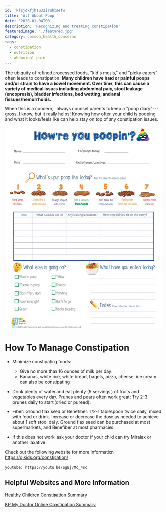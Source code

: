 ```yaml
---
id: 'klsjdkfjhsu32iruhksefw'
title: 'All About Poop!'
date: '2020-01-04T00'
description: 'Recognizing and treating constipation'
featuredImage: './featured.jpg'
category: common_health_concerns
tags:
  - constipation
  - nutrition
  - abdominal pain
---
```


The ubiquity of refined processed foods, "kid's meals," and "picky eaters" often leads to constipation. **Many children have hard or painful poops and/or strain to have a bowel movement. Over time, this can cause a variety of medical issues including abdominal pain, stool leakage (encopresis), bladder infections, bed wetting, and anal fissues/hemorrhoids.**

When this is a concern, I always counsel parents to keep a "poop diary"---gross, I know, but it really helps! Knowing how often your child is pooping and what it looks/feels like can help stay on top of any constipation issues. 

![Poop diary](./il_794xN.1929781614_jtih.jpg)

# **How To Manage Constipation**

* Minimize constipating foods: 
  * Give no more than 16 ounces of milk per day.
  * Bananas, white rice, white bread, bagels, pizza, cheese, ice cream can also be constipating

* Drink plenty of water and eat plenty (9 servings!) of fruits and vegetables every day.  Prunes and pears often work great:  Try 2-3 prunes daily to start (dried or pureed).

* Fiber:  Ground flax seed or Benefiber:  1/2-1 tablespoon twice daily, mixed with food or drink. Increase or decrease the dose as needed to achieve about 1 soft stool daily.  Ground flax seed can be purchased at most supermarkets, and Benefiber at most pharmacies. 

* If this does not work, ask your doctor if your child can try Miralax or another laxative. 

Check out the following website for more information
https://gikids.org/constipation/

`youtube: https://youtu.be/SgBj7Mc_4sc`

## Helpful Websites and More Information
[Healthy Children Constipation Summary](https://www.healthychildren.org/English/health-issues/conditions/abdominal/Pages/Constipation.aspx)

[KP My Doctor Online Constipation Summary](https://healthy.kaiserpermanente.org/northern-california/health-wellness/health-encyclopedia/he.constipation-in-children-care-instructions.ut1883?kpSearch=constipation)

